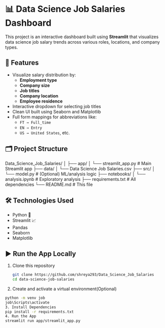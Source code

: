 # 📊 Data Science Job Salaries Dashboard

This project is an interactive dashboard built using **Streamlit** that visualizes data science job salary trends across various roles, locations, and company types.

## 🚀 Features

- Visualize salary distribution by:
  - **Employment type**
  - **Company size**
  - **Job titles**
  - **Company location**
  - **Employee residence**
- Interactive dropdown for selecting job titles
- Clean UI built using Seaborn and Matplotlib
- Full form mappings for abbreviations like:
  - `FT → Full_time`
  - `EN → Entry`
  - `US → United States`, etc.

## 🗂️ Project Structure

Data_Science_Job_Salaries/
│
├── app/
│ └── streamlit_app.py # Main Streamlit app
├── data/
│ └── Data Science Job Salaries.csv
├── src/
│ └── model.py # (Optional) ML/analysis logic
├── notebooks/
│ └── analysis.ipynb # Exploratory analysis
├── requirements.txt # All dependencies
└── README.md # This file


## 🛠️ Technologies Used

- Python 🐍
- Streamlit 📈
- Pandas
- Seaborn
- Matplotlib

## ▶️ Run the App Locally

1. Clone this repository  
   ```bash
   git clone https://github.com/shreya293/Data_Science_Job_Salaries
   cd data-science-job-salaries
2.  Create and activate a virtual environment(Optional)
   ```bash
   python -m venv job
   job\Scripts\activate
3. Install Dependencies
   pip install -r requirements.txt
4. Run the App
   streamlit run app/streamlit_app.py


